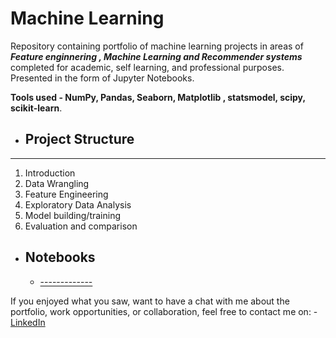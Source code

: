 # Machine Learning 
Repository containing portfolio of machine learning projects in areas of ***Feature enginnering , Machine Learning and Recommender systems*** completed for academic, self learning, and professional purposes. Presented in the form of Jupyter Notebooks.

**Tools used - NumPy, Pandas, Seaborn, Matplotlib , statsmodel, scipy, scikit-learn**.

- ## Project Structure 
-----------------------------
1. Introduction
2. Data Wrangling
3. Feature Engineering 
4. Exploratory Data Analysis
5. Model building/training
6. Evaluation and comparison

 - ##  Notebooks 
    - [-------------](link---)

   
 If you enjoyed what you saw, want to have a chat with me about the portfolio, work opportunities, or collaboration, feel free to contact me on:
    - [LinkedIn](https://www.linkedin.com/in/kailas-p-sudheer-6bb244201/)
